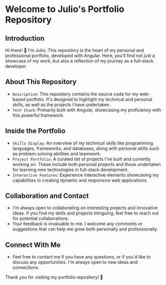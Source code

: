 # Welcome to Julio's Portfolio Repository

## Introduction

Hi there! 👋 I'm Julio. This repository is the heart of my personal and professional portfolio, developed with Angular. Here, you'll find not just a showcase of my work, but also a reflection of my journey as a full-stack developer.

## About This Repository

- `Description`: This repository contains the source code for my web-based portfolio. It's designed to highlight my technical and personal skills, as well as the projects I have undertaken.
- `Tech Stack`: Primarily built with Angular, showcasing my proficiency with this powerful framework.

## Inside the Portfolio

- `Skills Display`: An overview of my technical skills like programming languages, frameworks, and databases, along with personal skills such as problem-solving abilities and teamwork.
- `Project Portfolio`: A curated list of projects I've built and currently working on. These include both personal projects and those undertaken for learning new technologies in full-stack development.
- `Interactive Features`: Experience interactive elements showcasing my capabilities in creating dynamic and responsive web applications.

## Collaboration and Contact

- I'm always open to collaborating on interesting projects and innovative ideas. If you find my skills and projects intriguing, feel free to reach out for potential collaborations.
- Your feedback is invaluable to me. I welcome any comments or suggestions that can help me grow both personally and professionally.

## Connect With Me

- Feel free to contact me if you have any questions, or if you'd like to discuss any opportunities. I'm always open to new ideas and connections.

Thank you for visiting my portfolio repository! 🌟
